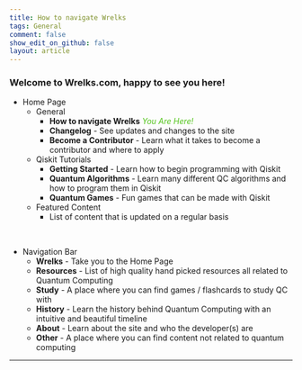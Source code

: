 ```yaml
---
title: How to navigate Wrelks
tags: General
comment: false
show_edit_on_github: false
layout: article
---
```


### Welcome to Wrelks.com, happy to see you here!

- Home Page
    - General
        - **How to navigate Wrelks** <green><i>You Are Here!</i></green>
        - **Changelog** - See updates and changes to the site
        - **Become a Contributor** - Learn what it takes to become a contributor and where to apply
    - Qiskit Tutorials
        - **Getting Started** - Learn how to begin programming with Qiskit
        - **Quantum Algorithms** - Learn many different QC algorithms and how to program them in Qiskit
        - **Quantum Games** - Fun games that can be made with Qiskit
    - Featured Content 
        - List of content that is updated on a regular basis

<br>

- Navigation Bar 
    - **Wrelks** - Take you to the Home Page
    - **Resources** - List of high quality hand picked resources all related to Quantum Computing 
    - **Study** - A place where you can find games / flashcards to study QC with
    - **History** - Learn the history behind Quantum Computing with an intuitive and beautiful timeline 
    - **About** - Learn about the site and who the developer(s) are
    - **Other** - A place where you can find content not related to quantum computing

---

<!--[Back](https://wrelks.com){:.button.button--primary.button--rounded} may come in handy later-->

<style>
green {
    color: #52c41a;
}
orange {
    color: #fa8c16;
}
red {
    color: #f5222d;
}
</style>